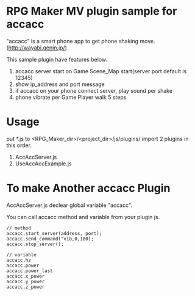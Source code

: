 # RPG Maker MV plugin sample for accacc

"accacc" is a smart phone app to get phone shaking move.
(http://wayabi.genin.jp/)

This sample plugin have features below.

1. accacc server start on Game Scene_Map start(server port default is 12345)
2. show ip_address and port message
3. if accacc on your phone connect server, play sound per shake
4. phone vibrate per Game Player walk 5 steps

# Usage

put *.js to <RPG_Maker_dir>/<project_dir>/js/plugins/
import 2 plugins in this order.

1. AccAccServer.js
2. UseAccAccExample.js

# To make Another accacc Plugin

AccAccServer.js declear global variable "accacc".

You can call accacc method and variable from your plugin js.

    // method
    accacc.start_server(address, port);
    accacc.send_command("vib,0,100);
    accacc.stop_server();

    // variable
    accacc.hz
    accacc.power
    accacc.power_last
    accacc.x_power
    accacc.y_power
    accacc.z_power
